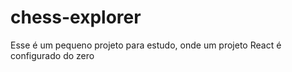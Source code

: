 # chess-explorer

Esse é um pequeno projeto para estudo, onde um projeto React é configurado do zero
